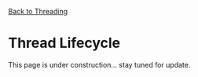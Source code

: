 [Back to Threading](../README.md)
# Thread Lifecycle

This page is under construction... stay tuned for update.